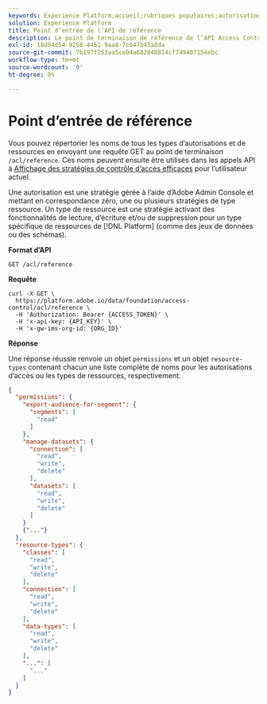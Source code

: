 ```yaml
---
keywords: Experience Platform;accueil;rubriques populaires;autorisations de contrôle d’accès;types de ressources de contrôle d’accès;api de contrôle d’accès
solution: Experience Platform
title: Point d’entrée de l’API de référence
description: Le point de terminaison de référence de l’API Access Control vous permet d’afficher les noms des autorisations disponibles et des types de ressources, qui peuvent ensuite être utilisés pour afficher des stratégies de contrôle d’accès efficaces pour l’utilisateur actuel.
exl-id: 18d84d54-9258-4451-9aa8-7c647b45a8da
source-git-commit: 7b197f253aa5ce04a682040814cf749407154ebc
workflow-type: tm+mt
source-wordcount: '0'
ht-degree: 0%

---
```


# Point d’entrée de référence

Vous pouvez répertorier les noms de tous les types d’autorisations et de ressources en envoyant une requête GET au point de terminaison `/acl/reference`. Ces noms peuvent ensuite être utilisés dans les appels API à [Affichage des stratégies de contrôle d’accès efficaces](./effective-policies.md) pour l’utilisateur actuel.

Une autorisation est une stratégie gérée à l’aide d’Adobe Admin Console et mettant en correspondance zéro, une ou plusieurs stratégies de type ressource. Un type de ressource est une stratégie activant des fonctionnalités de lecture, d’écriture et/ou de suppression pour un type spécifique de ressources de [!DNL Platform] (comme des jeux de données ou des schémas).

**Format d’API**

```http
GET /acl/reference
```

**Requête**

```shell
curl -X GET \
  https://platform.adobe.io/data/foundation/access-control/acl/reference \
  -H 'Authorization: Bearer {ACCESS_TOKEN}' \
  -H 'x-api-key: {API_KEY}' \
  -H 'x-gw-ims-org-id: {ORG_ID}'
```

**Réponse**

Une réponse réussie renvoie un objet `permissions` et un objet `resource-types` contenant chacun une liste complète de noms pour les autorisations d’accès ou les types de ressources, respectivement.

```json
{
  "permissions": {
    "export-audience-for-segment": {
      "segments": [
        "read"
      ]
    },
    "manage-datasets": {
      "connection": [
        "read",
        "write",
        "delete"
      ],
      "datasets": [
        "read",
        "write",
        "delete"
      ]
    }
    {"..."}
  },
  "resource-types": {
    "classes": [
      "read",
      "write",
      "delete"
    ],
    "connection": [
      "read",
      "write",
      "delete"
    ],
    "data-types": [
      "read",
      "write",
      "delete"
    ],
    "...": [
      "..."
    ]
  }
}
```
